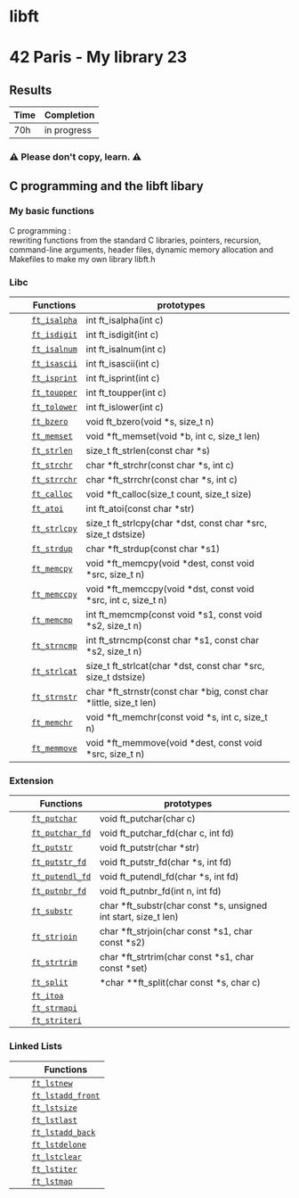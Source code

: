 # libft
# 42 Paris - My library 23

## Results

 | Time | Completion |
 | --- | ----|
 | 70h | in progress |
 
### ⚠️  Please don't copy, learn. ⚠️

## C programming and the libft libary
 ### My basic functions
C programming : <br> rewriting functions from the standard C libraries, 
pointers, recursion, command-line arguments, header files, 
dynamic memory allocation and Makefiles to make my own library libft.h

### Libc

|   |   |  Functions      | prototypes             |  |
|---|---|-------------|---|------------------------|
|  |  | [`ft_isalpha`]()  | int ft\_isalpha(int c) |
|  |  | [`ft_isdigit`]()  | int ft\_isdigit(int c) |
|  |  | [`ft_isalnum`]()  | int ft\_isalnum(int c) |
|  |  | [`ft_isascii`]()  | int ft\_isascii(int c) |
|  |  | [`ft_isprint`]()  | int ft\_isprint(int c) |
|  |  | [`ft_toupper`]()  | int ft\_toupper(int c) |
|  |  | [`ft_tolower`]()  | int ft\_islower(int c) |
|  |  | [`ft_bzero`]()  | void ft\_bzero(void \*s, size\_t n) |
|  |  | [`ft_memset`]()  | void \*ft\_memset(void \*b, int c, size\_t len) |
|  |  | [`ft_strlen`]()  | size\_t ft\_strlen(const char \*s) |
|  |  | [`ft_strchr`]()  | char \*ft\_strchr(const char \*s, int c) |
|  |  | [`ft_strrchr`]()  | char \*ft\_strrchr(const char \*s, int c) |
|  |  | [`ft_calloc`]()  | void	\*ft\_calloc(size\_t count, size\_t size) |
|  |  | [`ft_atoi`]()  | int	ft\_atoi(const char \*str) |
|  |  | [`ft_strlcpy`]()  | size\_t	ft\_strlcpy(char \*dst, const char \*src, size\_t dstsize) |
|  |  | [`ft_strdup`]() | char	\*ft\_strdup(const char \*s1) |
|  |  | [`ft_memcpy`]()  | void	\*ft\_memcpy(void \*dest, const void \*src, size\_t n) |
|  |  | [`ft_memccpy`]()  | void   \*ft\_memccpy(void \*dst, const void \*src, int c, size\_t n) |
|  |  | [`ft_memcmp`]()  | int	ft\_memcmp(const void \*s1, const void \*s2, size\_t n) |
|  |  | [`ft_strncmp`]()  | int	ft\_strncmp(const char \*s1, const char \*s2, size\_t n) |
|  |  | [`ft_strlcat`]()  | size\_t  ft\_strlcat(char \*dst, const char \*src, size\_t dstsize)|
|  |  | [`ft_strnstr`]()  | char	\*ft\_strnstr(const char \*big, const char \*little, size\_t len) |
|  |  | [`ft_memchr`]()  | void	\*ft\_memchr(const void \*s, int c, size\_t n) |
|  |  | [`ft_memmove`]()  | void	\*ft\_memmove(void \*dest, const void \*src, size\_t n)  |

### Extension

|   |   |  Functions      | prototypes             |  |
|---|---|-------------|---|------------------------|
|   |   | [`ft_putchar`]()  |void	ft\_putchar(char c) |
|   |   | [`ft_putchar_fd`]()  |void	ft\_putchar\_fd(char c, int fd) |
|   |   | [`ft_putstr`]()  |void	ft\_putstr(char \*str)
|   |   | [`ft_putstr_fd`]()  |void	ft\_putstr\_fd(char \*s, int fd) |
|   |   | [`ft_putendl_fd`]()  |void	ft\_putendl\_fd(char \*s, int fd) |
|   |   | [`ft_putnbr_fd`]()  | void	ft\_putnbr\_fd(int n, int fd) |
|   |   | [`ft_substr`]()  | char	\*ft\_substr(char const \*s, unsigned int start, size\_t len) |
|   |   | [`ft_strjoin`]()  | char	\*ft\_strjoin(char const \*s1, char const \*s2) |
|   |   | [`ft_strtrim`]()  | char	\*ft\_strtrim(char const \*s1, char const \*set) |
|   |   | [`ft_split`]()  | \*char \*\*ft\_split(char const \*s, char c) |
|   |   | [`ft_itoa`]()  |
|   |   | [`ft_strmapi`]()  |
|   |   | [`ft_striteri`]()  |

### Linked Lists

|  |  |  Functions  |
|---|---|-------------|
|   |   | [`ft_lstnew`]()  |
|   |   | [`ft_lstadd_front`]()  |
|   |   | [`ft_lstsize`]()  |
|   |   | [`ft_lstlast`]()  |
|   |   | [`ft_lstadd_back`]()  |
|   |   | [`ft_lstdelone`]()  |
|   |   | [`ft_lstclear`]()  |
|   |   | [`ft_lstiter`]()  |
|   |   | [`ft_lstmap`]()  |

